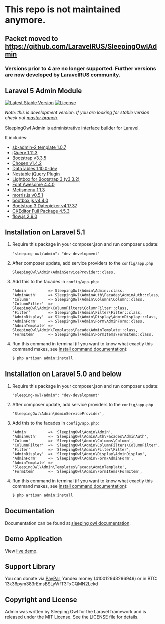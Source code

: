 # This repo is not maintained anymore.

## Packet moved to https://github.com/LaravelRUS/SleepingOwlAdmin
### Versions prior to 4 are no longer supported. Further versions are now developed by LaravelRUS community.

## Laravel 5 Admin Module

[![Latest Stable Version](https://poser.pugx.org/sleeping-owl/admin/v/stable.svg)](https://packagist.org/packages/sleeping-owl/admin)
[![License](https://poser.pugx.org/sleeping-owl/admin/license.svg)](https://packagist.org/packages/sleeping-owl/admin)

*Note: this is development version. If you are looking for stable version check out [master branch](https://github.com/sleeping-owl/admin).*

SleepingOwl Admin is administrative interface builder for Laravel.

It includes:

 - [sb-admin-2 template 1.0.7](http://startbootstrap.com/template-overviews/sb-admin-2/)
 - [jQuery 1.11.3](http://jquery.org)
 - [Bootstrap v3.3.5](http://getbootstrap.com)
 - [Chosen v1.4.2](http://harvesthq.github.io/chosen/)
 - [DataTables 1.10.0-dev](http://www.sprymedia.co.uk)
 - [Nestable jQuery Plugin](http://dbushell.github.io/Nestable/)
 - [Lightbox for Bootstrap 3 (v3.3.2)](https://github.com/ashleydw/lightbox)
 - [Font Awesome 4.4.0](http://fontawesome.io)
 - [Metismenu 1.1.3](https://github.com/onokumus/metisMenu)
 - [morris.js v0.5.1](http://morrisjs.github.io/morris.js)
 - [bootbox.js v4.4.0](http://bootboxjs.com)
 - [Bootstrap 3 Datepicker v4.17.37](http://eonasdan.github.io/bootstrap-datetimepicker/)
 - [CKEditor Full Package 4.5.3](http://ckeditor.com)
 - [flow.js 2.9.0](https://github.com/flowjs/flow.js)

## Installation on Laravel 5.1

 1. Require this package in your composer.json and run composer update:

		"sleeping-owl/admin": "dev-development"

 2. After composer update, add service providers to the `config/app.php`

	    SleepingOwl\Admin\AdminServiceProvider::class,

 3. Add this to the facades in `config/app.php`:

		'Admin'         => SleepingOwl\Admin\Admin::class,
		'AdminAuth'     => SleepingOwl\AdminAuth\Facades\AdminAuth::class,
		'Column'        => SleepingOwl\Admin\Columns\Column::class,
		'ColumnFilter'  => SleepingOwl\Admin\ColumnFilters\ColumnFilter::class,
		'Filter'        => SleepingOwl\Admin\Filter\Filter::class,
		'AdminDisplay'  => SleepingOwl\Admin\Display\AdminDisplay::class,
		'AdminForm'     => SleepingOwl\Admin\Form\AdminForm::class,
		'AdminTemplate' => SleepingOwl\Admin\Templates\Facade\AdminTemplate::class,
		'FormItem'      => SleepingOwl\Admin\FormItems\FormItem::class,

 4. Run this command in terminal (if you want to know what exactly this command makes, see [install command documentation](http://sleeping-owl.github.io/en/Commands/Install.html)):

		$ php artisan admin:install

## Installation on Laravel 5.0 and below

 1. Require this package in your composer.json and run composer update:

		"sleeping-owl/admin": "dev-development"

 2. After composer update, add service providers to the `config/app.php`

	    'SleepingOwl\Admin\AdminServiceProvider',

 3. Add this to the facades in `config/app.php`:

		'Admin'         => 'SleepingOwl\Admin\Admin',
		'AdminAuth'     => 'SleepingOwl\AdminAuth\Facades\AdminAuth',
		'Column'        => 'SleepingOwl\Admin\Columns\Column',
		'ColumnFilter'  => 'SleepingOwl\Admin\ColumnFilters\ColumnFilter',
		'Filter'        => 'SleepingOwl\Admin\Filter\Filter',
		'AdminDisplay'  => 'SleepingOwl\Admin\Display\AdminDisplay',
		'AdminForm'     => 'SleepingOwl\Admin\Form\AdminForm',
		'AdminTemplate' => 'SleepingOwl\Admin\Templates\Facade\AdminTemplate',
		'FormItem'      => 'SleepingOwl\Admin\FormItems\FormItem',

 4. Run this command in terminal (if you want to know what exactly this command makes, see [install command documentation](http://sleeping-owl.github.io/en/Commands/Install.html)):

		$ php artisan admin:install

## Documentation

Documentation can be found at [sleeping owl documentation](http://sleeping-owl.github.io/v3).

## Demo Application

View [live demo](http://sleepingowladmindemo2.cloudcontrolled.com).

## Support Library

You can donate via [PayPal](https://www.paypal.com/cgi-bin/webscr?cmd=_s-xclick&hosted_button_id=AXJMWMRPCBGVA), Yandex money (410012943296949) or in BTC: 13k36pym383rEmsBSLyWfT3TxCQMN2Lekd

## Copyright and License

Admin was written by Sleeping Owl for the Laravel framework and is released under the MIT License. See the LICENSE file for details.
